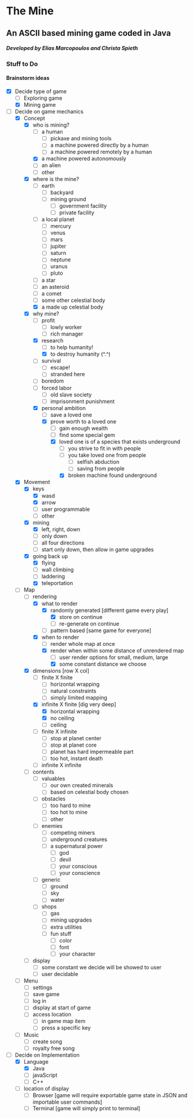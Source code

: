 # The Mine
## An ASCII based mining game coded in Java
##### Developed by Elias Marcopoulos and Christa Spieth

### Stuff to Do
#### Brainstorm ideas
- [x] Decide type of game
  - [ ] Exploring game
  - [x] Mining game
- [ ] Decide on game mechanics
  - [x] Concept
    - [x] who is mining?
      - [ ] a human
        - [ ] pickaxe and mining tools
        - [ ] a machine powered directly by a human
        - [ ] a machine powered remotely by a human
      - [x] a machine powered autonomously
      - [ ] an alien
      - [ ] other
    - [x] where is the mine?
      - [ ] earth
        - [ ] backyard
        - [ ] mining ground
          - [ ] government facility
          - [ ] private facility
      - [ ] a local planet
        - [ ] mercury
        - [ ] venus
        - [ ] mars
        - [ ] jupiter
        - [ ] saturn
        - [ ] neptune
        - [ ] uranus
        - [ ] pluto
      - [ ] a star
      - [ ] an asteroid
      - [ ] a comet
      - [ ] some other celestial body
      - [x] a made up celestial body
    - [x] why mine?
      - [ ] profit
        - [ ] lowly worker
        - [ ] rich manager
      - [x] research
        - [ ] to help humanity!
        - [x] to destroy humanity (^.^)
      - [ ] survival
        - [ ] escape!
        - [ ] stranded here
      - [ ] boredom
      - [ ] forced labor
        - [ ] old slave society
        - [ ] imprisonment punishment
      - [x] personal ambition
        - [ ] save a loved one
        - [x] prove worth to a loved one
          - [ ] gain enough wealth
          - [ ] find some special gem
          - [x] loved one is of a species that exists underground
            - [ ] you strive to fit in with people
            - [ ] you take loved one from people
              - [ ] selfish abduction
              - [ ] saving from people
            - [x] broken machine found underground
  - [x] Movement
    - [x] keys
      - [x] wasd
      - [x] arrow
      - [ ] user programmable
      - [ ] other
    - [x] mining
      - [x] left, right, down
      - [ ] only down
      - [ ] all four directions
      - [ ] start only down, then allow in game upgrades
    - [x] going back up
      - [x] flying
      - [ ] wall climbing
      - [ ] laddering
      - [x] teleportation
  - [ ] Map
    - [ ] rendering
      - [x] what to render
        - [x] randomly generated [different game every play]
          - [x] store on continue
          - [ ] re-generate on continue
        - [ ] pattern based [same game for everyone]
      - [x] when to render
        - [ ] render whole map at once
        - [x] render when within some distance of unrendered map
          - [ ] user render options for small, medium, large
          - [x] some constant distance we choose
    - [x] dimensions [row X col]
      - [ ] finite X finite
        - [ ] horizontal wrapping
        - [ ] natural constraints
        - [ ] simply limited mapping
      - [x] infinite X finite [dig very deep]
        - [x] horizontal wrapping
        - [x] no ceiling
        - [ ] ceiling
      - [ ] finite X infinite 
        - [ ] stop at planet center
        - [ ] stop at planet core
        - [ ] planet has hard impermeable part
        - [ ] too hot, instant death
      - [ ] infinite X infinite
    - [ ] contents
      - [ ] valuables
        - [ ] our own created minerals
        - [ ] based on celestial body chosen
      - [ ] obstacles
        - [ ] too hard to mine
        - [ ] too hot to mine
        - [ ] other
      - [ ] enemies
        - [ ] competing miners
        - [ ] underground creatures
        - [ ] a supernatural power
          - [ ] god
          - [ ] devil
          - [ ] your conscious
          - [ ] your conscience
      - [ ] generic
        - [ ] ground
        - [ ] sky
        - [ ] water
      - [ ] shops
        - [ ] gas
        - [ ] mining upgrades
        - [ ] extra utilities
        - [ ] fun stuff
          - [ ] color
          - [ ] font
          - [ ] your character
    - [ ] display
      - [ ] some constant we decide will be showed to user
      - [ ] user decidable
  - [ ] Menu
    - [ ] settings
    - [ ] save game
    - [ ] log in
    - [ ] display at start of game
    - [ ] access location
      - [ ] in game map item
      - [ ] press a specific key
  - [ ] Music
    - [ ] create song
    - [ ] royalty free song
- [ ] Decide on Implementation
  - [x] Language
    - [x] Java
    - [ ] javaScript
    - [ ] C++
  - [ ] location of display
    - [ ] Browser [game will require exportable game state in JSON and importable user commands]
    - [ ] Terminal [game will simply print to terminal]